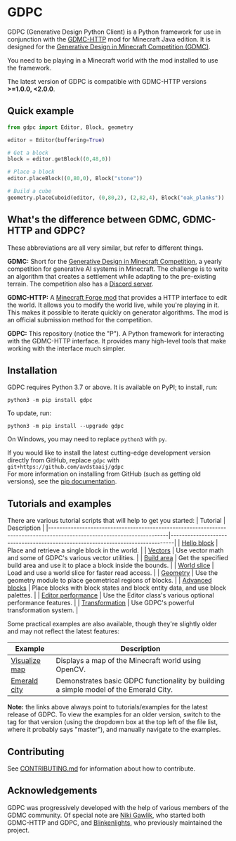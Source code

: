 # GDPC

GDPC (Generative Design Python Client) is a Python framework for use in conjunction with the [GDMC-HTTP](https://github.com/Niels-NTG/gdmc_http_interface) mod for Minecraft Java edition.
It is designed for the [Generative Design in Minecraft Competition (GDMC)](https://gendesignmc.engineering.nyu.edu).

You need to be playing in a Minecraft world with the mod installed to use the framework.

The latest version of GDPC is compatible with GDMC-HTTP versions **>=1.0.0, <2.0.0**.


## Quick example

```python
from gdpc import Editor, Block, geometry

editor = Editor(buffering=True)

# Get a block
block = editor.getBlock((0,48,0))

# Place a block
editor.placeBlock((0,80,0), Block("stone"))

# Build a cube
geometry.placeCuboid(editor, (0,80,2), (2,82,4), Block("oak_planks"))
```

## What's the difference between GDMC, GDMC-HTTP and GDPC?

These abbreviations are all very similar, but refer to different things.

**GDMC:** Short for the [Generative Design in Minecraft Competition](https://gendesignmc.engineering.nyu.edu), a yearly competition for generative AI systems in Minecraft.
The challenge is to write an algorithm that creates a settlement while adapting to the pre-existing terrain. The competition also has a [Discord server](https://discord.gg/YwpPCRQWND).

**GDMC-HTTP:** A [Minecraft Forge mod](https://github.com/Niels-NTG/gdmc_http_interface) that provides a HTTP interface to edit the world.
It allows you to modify the world live, while you're playing in it. This makes it possible to iterate quickly on generator algorithms.
The mod is an official submission method for the competition.

**GDPC:** This repository (notice the "P"). A Python framework for interacting with the GDMC-HTTP interface.
It provides many high-level tools that make working with the interface much simpler.


## Installation

GDPC requires Python 3.7 or above. It is available on PyPI; to install, run:
```
python3 -m pip install gdpc
```
To update, run:
```
python3 -m pip install --upgrade gdpc
```
On Windows, you may need to replace `python3` with `py`.

If you would like to install the latest cutting-edge development version directly from GitHub, replace `gdpc` with\
`git+https://github.com/avdstaaij/gdpc`\
For more information on installing from GitHub (such as getting old versions), see the [pip documentation](https://pip.pypa.io/en/stable/topics/vcs-support/).


## Tutorials and examples

There are various tutorial scripts that will help to get you started:
| Tutorial                                                                                                               | Description                                                                   |
|------------------------------------------------------------------------------------------------------------------------|-------------------------------------------------------------------------------|
| [Hello block](https://github.com/avdstaaij/gdpc/blob/latest-release/examples/tutorials/1_hello_block.py)               | Place and retrieve a single block in the world.                               |
| [Vectors](https://github.com/avdstaaij/gdpc/blob/latest-release/examples/tutorials/2_vectors.py)                       | Use vector math and some of GDPC's various vector utilities.                  |
| [Build area](https://github.com/avdstaaij/gdpc/blob/latest-release/examples/tutorials/3_build_area.py)                 | Get the specified build area and use it to place a block inside the bounds.   |
| [World slice](https://github.com/avdstaaij/gdpc/blob/latest-release/examples/tutorials/4_world_slice.py)               | Load and use a world slice for faster read access.                            |
| [Geometry](https://github.com/avdstaaij/gdpc/blob/latest-release/examples/tutorials/5_geometry.py)                     | Use the geometry module to place geometrical regions of blocks.               |
| [Advanced blocks](https://github.com/avdstaaij/gdpc/blob/latest-release/examples/tutorials/6_advanced_blocks.py)       | Place blocks with block states and block entity data, and use block palettes. |
| [Editor performance](https://github.com/avdstaaij/gdpc/blob/latest-release/examples/tutorials/7_editor_performance.py) | Use the Editor class's various optional performance features.                 |
| [Transformation](https://github.com/avdstaaij/gdpc/blob/latest-release/examples/tutorials/8_transformation.py)         | Use GDPC's powerful transformation system.                                    |

Some practical examples are also available, though they're slightly older and may not reflect the latest features:

| Example                                                                                          | Description                                                                           |
|--------------------------------------------------------------------------------------------------|---------------------------------------------------------------------------------------|
| [Visualize map](https://github.com/avdstaaij/gdpc/blob/latest-release/examples/visualize_map.py) | Displays a map of the Minecraft world using OpenCV.                                   |
| [Emerald city](https://github.com/avdstaaij/gdpc/blob/latest-release/examples/emerald_city.py)   | Demonstrates basic GDPC functionality by building a simple model of the Emerald City. |

**Note:** the links above always point to tutorials/examples for the latest release of GDPC. To view the examples for an older version, switch to the tag for that version (using the dropdown box at the top left of the file list, where it probably says "master"), and manually navigate to the examples.


## Contributing

See [CONTRIBUTING.md](CONTRIBUTING.md) for information about how to contribute.


## Acknowledgements

GDPC was progressively developed with the help of various members of the GDMC community. Of special note are [Niki Gawlik](https://github.com/nikigawlik), who started both GDMC-HTTP and GDPC, and [Blinkenlights](https://github.com/flashing-blinkenlights), who previously maintained the project.
